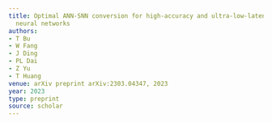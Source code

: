 ```yaml
---
title: Optimal ANN-SNN conversion for high-accuracy and ultra-low-latency spiking
  neural networks
authors:
- T Bu
- W Fang
- J Ding
- PL Dai
- Z Yu
- T Huang
venue: arXiv preprint arXiv:2303.04347, 2023
year: 2023
type: preprint
source: scholar
---
```

